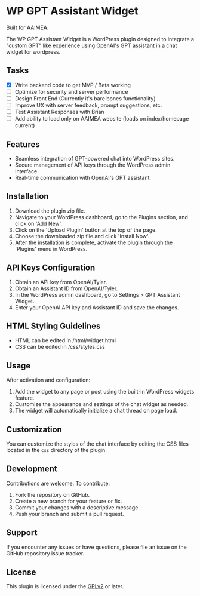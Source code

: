 # WP GPT Assistant Widget

Built for AAIMEA.

The WP GPT Assistant Widget is a WordPress plugin designed to integrate a "custom GPT" like experience using OpenAI's GPT assistant in a chat widget for wordpress.

## Tasks
- [x] Write backend code to get MVP / Beta working
- [ ] Optimize for security and server performance
- [ ] Design Front End (Currently it's bare bones functionality)
- [ ] Improve UX with server feedback, prompt suggestions, etc.
- [ ] Test Assistant Responses with Brian
- [ ] Add ability to load only on AAIMEA website (loads on index/homepage current)

## Features

- Seamless integration of GPT-powered chat into WordPress sites.
- Secure management of API keys through the WordPress admin interface.
- Real-time communication with OpenAI's GPT assistant.

## Installation

1. Download the plugin zip file.
2. Navigate to your WordPress dashboard, go to the Plugins section, and click on 'Add New'.
3. Click on the 'Upload Plugin' button at the top of the page.
4. Choose the downloaded zip file and click 'Install Now'.
5. After the installation is complete, activate the plugin through the 'Plugins' menu in WordPress.

## API Keys Configuration

1. Obtain an API key from OpenAI/Tyler.
2. Obtain an Assistant ID from OpenAI/Tyler.
3. In the WordPress admin dashboard, go to Settings > GPT Assistant Widget.
4. Enter your OpenAI API key and Assistant ID and save the changes.

## HTML Styling Guidelines
* HTML can be edited in /html/widget.html
* CSS can be edited in /css/styles.css

## Usage

After activation and configuration:

1. Add the widget to any page or post using the built-in WordPress widgets feature.
2. Customize the appearance and settings of the chat widget as needed.
3. The widget will automatically initialize a chat thread on page load.

## Customization

You can customize the styles of the chat interface by editing the CSS files located in the `css` directory of the plugin.

## Development

Contributions are welcome. To contribute:

1. Fork the repository on GitHub.
2. Create a new branch for your feature or fix.
3. Commit your changes with a descriptive message.
4. Push your branch and submit a pull request.

## Support

If you encounter any issues or have questions, please file an issue on the GitHub repository issue tracker.

## License

This plugin is licensed under the [GPLv2](http://www.gnu.org/licenses/gpl-2.0.html) or later.
